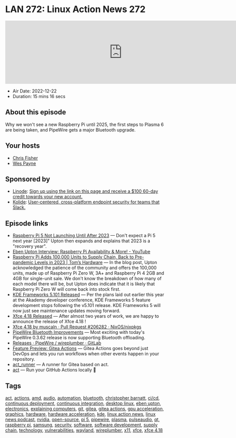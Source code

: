 # LAN 272: Linux Action News 272

<iframe src="https://player.fireside.fm/v2/DAcK9LdX+pQjPMEQ9?theme=dark" width="740" height="200" frameborder="0" scrolling="no"></iframe>

* Air Date: 2022-12-22
* Duration: 15 mins 16 secs

## About this episode

Why we won't see a new Raspberry Pi until 2025, the first steps to Plasma 6 are being taken, and PipeWire gets a major Bluetooth upgrade.

## Your hosts
* [Chris Fisher](https://linuxactionnews.com/hosts/chris)
* [Wes Payne](https://linuxactionnews.com/hosts/wes)

## Sponsored by

  * [Linode](http://linode.com/lan): [Sign up using the link on this page and receive a $100 60-day credit towards your new account. ](http://linode.com/lan)
  * [Kolide](https://kolide.com/lan): [User-centered, cross-platform endpoint security for teams that Slack. ](https://kolide.com/lan)



## Episode links

  * [Raspberry Pi 5 Not Launching Until After 2023](https://www.tomshardware.com/news/raspberry-pi-5-after-2023 "Raspberry Pi 5 Not Launching Until After 2023") — Don't expect a Pi 5 next year [2023]" Upton then expands and explains that 2023 is a "recovery year". 
  * [Eben Upton Interview: Raspberry Pi Availability & More! - YouTube](https://www.youtube.com/watch?v=P9vna9jao9I "Eben Upton Interview: Raspberry Pi Availability & More! - YouTube")
  * [Raspberry Pi Adds 100,000 Units to Supply Chain, Back to Pre-pandemic Levels in 2023 | Tom’s Hardware](https://www.tomshardware.com/news/raspberry-pi-adds-100000-units-to-supply-chain-back-to-pre-pandemic-levels-in-2023 "Raspberry Pi Adds 100,000 Units to Supply Chain, Back to Pre-pandemic Levels in 2023 | Tom’s Hardware") — In the blog post, Upton acknowledged the patience of the community and offers the 100,000 units, made up of Raspberry Pi Zero W, 3A+ and Raspberry Pi 4 2GB and 4GB for single-unit sale. We don't know the breakdown of how many of each model there will be, but Upton does indicate that it is likely that Raspberry Pi Zero W will come back into stock first. 
  * [KDE Frameworks 5.101 Released](https://www.phoronix.com/news/KDE-Frameworks-6-Branch-Point "KDE Frameworks 5.101 Released") — Per the plans laid out earlier this year at the Akademy developer conference, KDE Frameworks 5 feature development stops following the v5.101 release. KDE Frameworks 5 will now just see maintenance updates moving forward. 
  * [Xfce 4.18 Released](https://alexxcons.github.io/blogpost_8.html "Xfce 4.18 Released") — After almost two years of work, we are happy to announce the release of Xfce 4.18 !
  * [Xfce 4.18 by muscaln · Pull Request #206282 · NixOS/nixpkgs](https://github.com/NixOS/nixpkgs/pull/206282 "Xfce 4.18 by muscaln · Pull Request #206282 · NixOS/nixpkgs")
  * [PipeWire Bluetooth Improvements](https://www.phoronix.com/news/PipeWire-0.3.62 "PipeWire Bluetooth Improvements") — Most exciting with today's PipeWire 0.3.62 release is now supporting Bluetooth offloading. 
  * [Releases · PipeWire / wireplumber · GitLab](https://gitlab.freedesktop.org/pipewire/wireplumber/-/releases "Releases · PipeWire / wireplumber · GitLab")
  * [Feature Preview: Gitea Actions](https://blog.gitea.io/2022/12/feature-preview-gitea-actions/ "Feature Preview: Gitea Actions") — Gitea Actions goes beyond just DevOps and lets you run workflows when other events happen in your repository. 
  * [act_runner](https://gitea.com/gitea/act_runner "act_runner") — A runner for Gitea based on act.
  * [act](https://github.com/nektos/act "act") — Run your GitHub Actions locally 🚀



## Tags

[act](https://linuxactionnews.com/tags/act), [actions](https://linuxactionnews.com/tags/actions), [amd](https://linuxactionnews.com/tags/amd), [audio](https://linuxactionnews.com/tags/audio), [automation](https://linuxactionnews.com/tags/automation), [bluetooth](https://linuxactionnews.com/tags/bluetooth), [christopher barnatt](https://linuxactionnews.com/tags/christopher%20barnatt), [ci/cd](https://linuxactionnews.com/tags/ci%2Fcd), [continuous deployment](https://linuxactionnews.com/tags/continuous%20deployment), [continuous integration](https://linuxactionnews.com/tags/continuous%20integration), [desktop linux](https://linuxactionnews.com/tags/desktop%20linux), [eben upton](https://linuxactionnews.com/tags/eben%20upton), [electronics](https://linuxactionnews.com/tags/electronics), [explaining computers](https://linuxactionnews.com/tags/explaining%20computers), [git](https://linuxactionnews.com/tags/git), [gitea](https://linuxactionnews.com/tags/gitea), [gitea actions](https://linuxactionnews.com/tags/gitea%20actions), [gpu acceleration](https://linuxactionnews.com/tags/gpu%20acceleration), [graphics](https://linuxactionnews.com/tags/graphics), [hardware](https://linuxactionnews.com/tags/hardware), [hardware acceleration](https://linuxactionnews.com/tags/hardware%20acceleration), [kde](https://linuxactionnews.com/tags/kde), [linux action news](https://linuxactionnews.com/tags/linux%20action%20news), [linux news podcast](https://linuxactionnews.com/tags/linux%20news%20podcast), [nvidia](https://linuxactionnews.com/tags/nvidia), [open-source](https://linuxactionnews.com/tags/open-source), [pi 5](https://linuxactionnews.com/tags/pi%205), [pipewire](https://linuxactionnews.com/tags/pipewire), [plasma](https://linuxactionnews.com/tags/plasma), [pulseaudio](https://linuxactionnews.com/tags/pulseaudio), [qt](https://linuxactionnews.com/tags/qt), [raspberry pi](https://linuxactionnews.com/tags/raspberry%20pi), [samsung](https://linuxactionnews.com/tags/samsung), [security](https://linuxactionnews.com/tags/security), [software](https://linuxactionnews.com/tags/software), [software development](https://linuxactionnews.com/tags/software%20development), [supply chain](https://linuxactionnews.com/tags/supply%20chain), [technology](https://linuxactionnews.com/tags/technology), [vulnerabilities](https://linuxactionnews.com/tags/vulnerabilities), [wayland](https://linuxactionnews.com/tags/wayland), [wireplumber](https://linuxactionnews.com/tags/wireplumber), [x11](https://linuxactionnews.com/tags/x11), [xfce](https://linuxactionnews.com/tags/xfce), [xfce 4.18](https://linuxactionnews.com/tags/xfce%204.18)